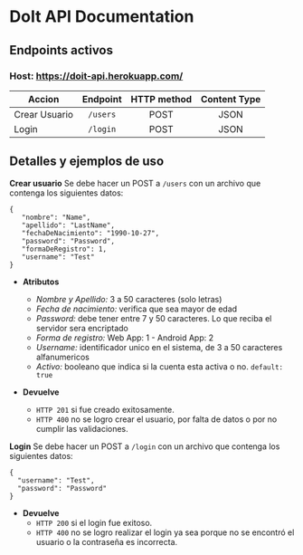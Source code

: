 # DoIt API Documentation
## Endpoints activos
### Host: https://doit-api.herokuapp.com/


| Accion        | Endpoint      | HTTP method| Content Type |
| ------------- |:-------------:|:----------:|:----------:|
| Crear Usuario          |  ``/users``          | POST| JSON|
| Login          |  ``/login``          | POST| JSON|

## Detalles y ejemplos de uso

**Crear usuario**
Se debe hacer un POST a ```/users``` con un archivo que contenga los siguientes datos:
 ```
 {
	"nombre": "Name",
	"apellido": "LastName",
	"fechaDeNacimiento": "1990-10-27",
	"password": "Password",
	"formaDeRegistro": 1,
	"username": "Test"
}

 ```
 *  **Atributos**
     * *Nombre y Apellido:*  3 a 50 caracteres (solo letras)
     * *Fecha de nacimiento:* verifica que sea mayor de edad
     * *Password:* debe tener entre 7 y 50 caracteres. Lo que reciba el servidor sera encriptado
     * *Forma de registro:* Web App: 1 - Android App: 2
     * *Username:* identificador unico en el sistema, de 3 a 50 caracteres alfanumericos
     * *Activo:* booleano que indica si la cuenta esta activa o no. ``default: true``




 * **Devuelve**
     *   ```HTTP 201```  si fue creado exitosamente.
     *  ```HTTP 400``` no se logro crear el usuario, por falta de datos o por no cumplir las validaciones.

**Login**
Se debe hacer un POST a ```/login``` con un archivo que contenga los siguientes datos:
 ```
 {
   "username": "Test",
   "password": "Password"
}

 ```
 * **Devuelve**
     *   ```HTTP 200```  si el login fue exitoso.
     *  ```HTTP 400``` no se logro realizar el login ya sea porque no se encontró el usuario o la contraseña es incorrecta.
